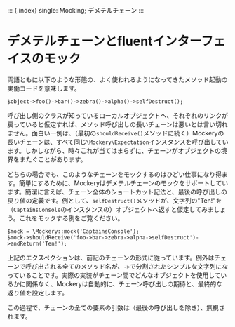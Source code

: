 ::: {.index}
single: Mocking; デメテルチェーン
:::

デメテルチェーンとfluentインターフェイスのモック
================================================

両語ともに以下のような形態の、よく使われるようになってきたメソッド起動の実働コードを意味します。

``` {.php}
$object->foo()->bar()->zebra()->alpha()->selfDestruct();
```

呼び出し側のクラスが知っているローカルオブジェクトへ、それぞれのリンクが戻っていると仮定すれば、メソッド呼び出しの長いチェーンは悪いとは言い切れません。面白い一例は、（最初の`shouldReceive()`メソッドに続く）Mockeryの長いチェーンは、すべて同じ`\Mockery\Expectation`インスタンスを呼び出しています。しかしながら、時々これが当てはまらずに、チェーンがオブジェクトの境界をまたぐことがあります。

どちらの場合でも、このようなチェーンをモックするのはひどい仕事になり得ます。簡単にするために、Mockeryはデメテルチェーンのモックをサポートしています。簡潔に言えば、チェーン全体のショートカット記法と、最後の呼び出しの戻り値の定義です。例として、`selfDestruct()`メソッドが、文字列の\"Ten!\"を（`CaptainsConsole`のインスタンスの）オブジェクトへ返すと仮定してみましょう。これをモックする例をご覧ください。

``` {.php}
$mock = \Mockery::mock('CaptainsConsole');
$mock->shouldReceive('foo->bar->zebra->alpha->selfDestruct')->andReturn('Ten!');
```

上記のエクスペクションは、前記のチェーンの形式に従っています。例外はチェーンで呼び出される全てのメソッド名が、`->`で分割されたシンプルな文字列になっていることです。実際の実装がチェーン間でどんなオブジェクトを使用しているかに関係なく、Mockeryは自動的に、チェーン呼び出しの期待と、最終的な返り値を設定します。

この過程で、チェーンの全ての要素の引数は（最後の呼び出しを除き）、無視されます。
